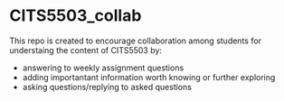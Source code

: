 # CITS5503_collab
This repo is created to encourage collaboration among students  for understaing the content of CITS5503 by:
- answering to weekly assignment questions
- adding importantant information worth knowing or further exploring 
- asking questions/replying to asked questions 
